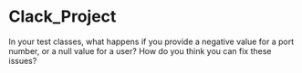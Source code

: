 # Clack_Project
In your test classes, what happens if you provide a negative value for a port
number, or a null value for a user? How do you think you can fix these issues?

